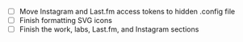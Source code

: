 - [ ] Move Instagram and Last.fm access tokens to hidden .config file
- [ ] Finish formatting SVG icons
- [ ] Finish the work, labs, Last.fm, and Instagram sections
